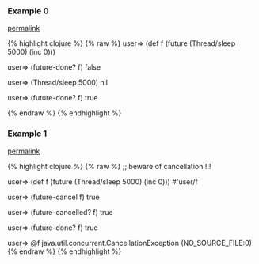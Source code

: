 ### Example 0
[permalink](#example-0)

{% highlight clojure %}
{% raw %}
user=> (def f (future (Thread/sleep 5000) (inc 0)))

user=> (future-done? f)
false

user=> (Thread/sleep 5000)
nil

user=> (future-done? f)
true

{% endraw %}
{% endhighlight %}


### Example 1
[permalink](#example-1)

{% highlight clojure %}
{% raw %}
;; beware of cancellation !!!

user=> (def f (future (Thread/sleep 5000) (inc 0)))
#'user/f

user=> (future-cancel f)
true

user=> (future-cancelled? f)
true

user=> (future-done? f)
true

user=> @f
java.util.concurrent.CancellationException (NO_SOURCE_FILE:0){% endraw %}
{% endhighlight %}


